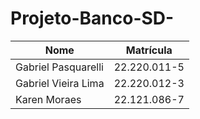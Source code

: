 # Projeto-Banco-SD-

| Nome                  | Matrícula    |
|-----------------------|--------------|
| Gabriel Pasquarelli   | 22.220.011-5 |
| Gabriel Vieira Lima   | 22.220.012-3 |
| Karen Moraes          | 22.121.086-7 |
